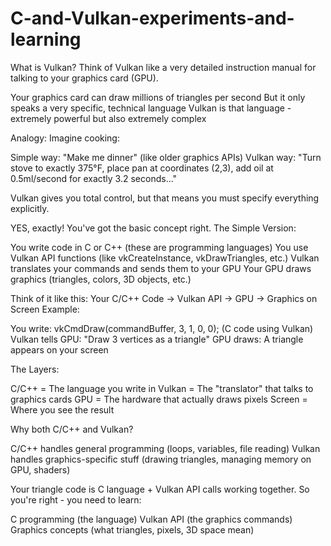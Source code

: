 # C-and-Vulkan-experiments-and-learning


What is Vulkan?
Think of Vulkan like a very detailed instruction manual for talking to your graphics card (GPU).

Your graphics card can draw millions of triangles per second
But it only speaks a very specific, technical language
Vulkan is that language - extremely powerful but also extremely complex


Analogy: Imagine cooking:

Simple way: "Make me dinner" (like older graphics APIs)
Vulkan way: "Turn stove to exactly 375°F, place pan at coordinates (2,3), add oil at 0.5ml/second for exactly 3.2 seconds..."

Vulkan gives you total control, but that means you must specify everything explicitly.



YES, exactly! You've got the basic concept right.
The Simple Version:

You write code in C or C++ (these are programming languages)
You use Vulkan API functions (like vkCreateInstance, vkDrawTriangles, etc.)
Vulkan translates your commands and sends them to your GPU
Your GPU draws graphics (triangles, colors, 3D objects, etc.)

Think of it like this:
Your C/C++ Code → Vulkan API → GPU → Graphics on Screen
Example:

You write: vkCmdDraw(commandBuffer, 3, 1, 0, 0); (C code using Vulkan)
Vulkan tells GPU: "Draw 3 vertices as a triangle"
GPU draws: A triangle appears on your screen

The Layers:

C/C++ = The language you write in
Vulkan = The "translator" that talks to graphics cards
GPU = The hardware that actually draws pixels
Screen = Where you see the result

Why both C/C++ and Vulkan?

C/C++ handles general programming (loops, variables, file reading)
Vulkan handles graphics-specific stuff (drawing triangles, managing memory on GPU, shaders)

Your triangle code is C language + Vulkan API calls working together.
So you're right - you need to learn:

C programming (the language)
Vulkan API (the graphics commands)
Graphics concepts (what triangles, pixels, 3D space mean)

